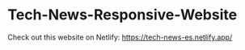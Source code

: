 # Tech-News-Responsive-Website
Check out this website on Netlify: https://tech-news-es.netlify.app/
